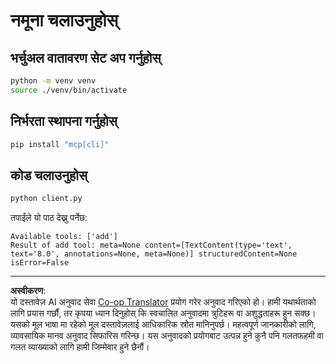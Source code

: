 <!--
CO_OP_TRANSLATOR_METADATA:
{
  "original_hash": "c3c28b090a54f59374677200e23a809e",
  "translation_date": "2025-10-06T16:04:20+00:00",
  "source_file": "03-GettingStarted/10-advanced/code/python/README.md",
  "language_code": "ne"
}
-->
# नमूना चलाउनुहोस्

## भर्चुअल वातावरण सेट अप गर्नुहोस्

```sh
python -m venv venv
source ./venv/bin/activate
```

## निर्भरता स्थापना गर्नुहोस्

```sh
pip install "mcp[cli]"
```

## कोड चलाउनुहोस्

```sh
python client.py
```

तपाईंले यो पाठ देख्नु पर्नेछ:

```text
Available tools: ['add']
Result of add tool: meta=None content=[TextContent(type='text', text='8.0', annotations=None, meta=None)] structuredContent=None isError=False
```

---

**अस्वीकरण**:  
यो दस्तावेज़ AI अनुवाद सेवा [Co-op Translator](https://github.com/Azure/co-op-translator) प्रयोग गरेर अनुवाद गरिएको हो। हामी यथार्थताको लागि प्रयास गर्छौं, तर कृपया ध्यान दिनुहोस् कि स्वचालित अनुवादमा त्रुटिहरू वा अशुद्धताहरू हुन सक्छ। यसको मूल भाषा मा रहेको मूल दस्तावेज़लाई आधिकारिक स्रोत मानिनुपर्छ। महत्वपूर्ण जानकारीको लागि, व्यावसायिक मानव अनुवाद सिफारिस गरिन्छ। यस अनुवादको प्रयोगबाट उत्पन्न हुने कुनै पनि गलतफहमी वा गलत व्याख्याको लागि हामी जिम्मेवार हुने छैनौं।